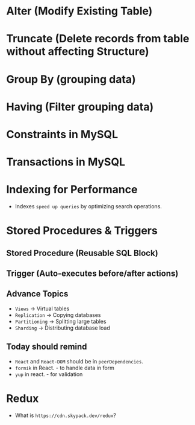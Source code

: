 # Alter (Modify Existing Table)

# Truncate (Delete records from table without affecting Structure)

# Group By (grouping data)

# Having (Filter grouping data)

# Constraints in MySQL

# Transactions in MySQL

# Indexing for Performance

- Indexes `speed up queries` by optimizing search operations.

# Stored Procedures & Triggers

## Stored Procedure (Reusable SQL Block)

## Trigger (Auto-executes before/after actions)

## Advance Topics

- `Views` → Virtual tables
- `Replication` → Copying databases
- `Partitioning` → Splitting large tables
- `Sharding` → Distributing database load

## Today should remind

- `React` and `React-DOM` should be in `peerDependencies`.
- `formik` in React. - to handle data in form
- `yup` in react. - for validation

# Redux

- What is `https://cdn.skypack.dev/redux`?
